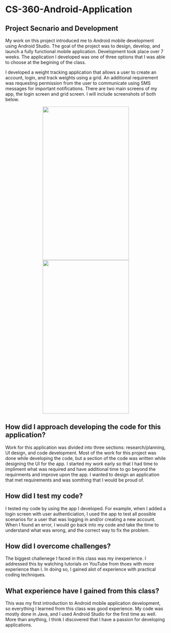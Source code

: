 # CS-360-Android-Application
## Project Secnario and Development
My work on this project introduced me to Android mobile development using Android Studio. The goal of the project was to design, develop, and launch a fully functional mobile application. Development took place over 7 weeks. The application I developed was one of three options that I was able to choose at the begining of the class.

I developed a weight tracking application that allows a user to create an account, login, and track weights using a grid. An additional requirement was requesting permission from the user to communicate using SMS messages for important notifications. There are two main screens of my app, the login screen and grid screen. I will include screenshots of both below.

<p align="center">
<img width="270" height="480" src="https://user-images.githubusercontent.com/77023670/210270428-e78e6c3a-f9fa-437f-a957-b64859d52e5c.png" />
<img width="270" height="480" src="https://user-images.githubusercontent.com/77023670/210270431-ec262213-0e72-4cfe-b275-2e87dd3839f1.png" />
</p>

## How did I approach developing the code for this application?
Work for this application was divided into three sections: research/planning, UI design, and code development. Most of the work for this project was done while developing the code, but a section of the code was written while designing the UI for the app. I started my work early so that I had time to impliment what was required and have additional time to go beyond the requirments and improve upon the app. I wanted to design an application that met requirements and was somthing that I would be proud of.
## How did I test my code?
I tested my code by using the app I developed. For example, when I added a login screen with user authenticiation, I used the app to test all possible scenarios for a user that was logging in and/or creating a new account. When I found an error, I would go back into my code and take the time to understand what was wrong, and the correct way to fix the problem.
## How did I overcome challenges?
The biggest challenege I faced in this class was my inexperience. I addressed this by watching tutorials on YouTube from thoes with more experience than I. In doing so, I gained alot of experience with practical coding techniques.
## What experience have I gained from this class?
This was my first introduction to Android mobile application development, so everything I learned from this class was good experience. My code was mostly done in Java, and I used Android Studio for the first time as well. More than anything, I think I discovered that I have a passion for developing applications.
